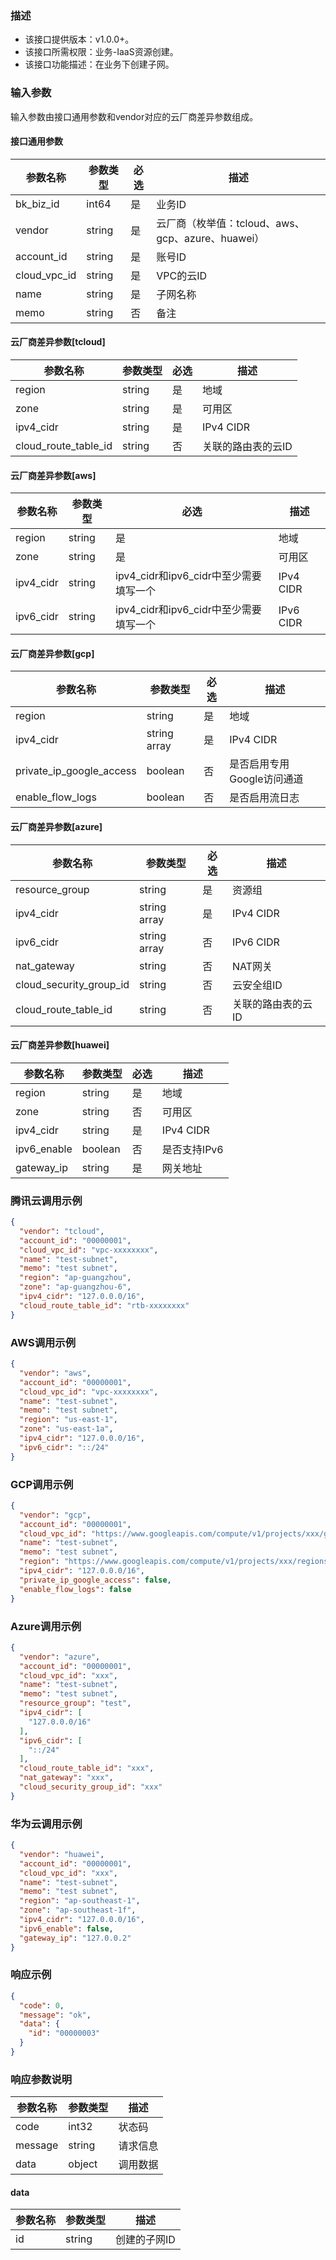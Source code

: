 ### 描述

- 该接口提供版本：v1.0.0+。
- 该接口所需权限：业务-IaaS资源创建。
- 该接口功能描述：在业务下创建子网。

### 输入参数

输入参数由接口通用参数和vendor对应的云厂商差异参数组成。

#### 接口通用参数

| 参数名称         | 参数类型   | 必选  | 描述                                   |
|--------------|--------|-----|--------------------------------------|
| bk_biz_id    | int64  | 是   | 业务ID                                 |
| vendor       | string | 是   | 云厂商（枚举值：tcloud、aws、gcp、azure、huawei） |
| account_id   | string | 是   | 账号ID                                 |
| cloud_vpc_id | string | 是   | VPC的云ID                              |
| name         | string | 是   | 子网名称                                 |
| memo         | string | 否   | 备注                                   |

#### 云厂商差异参数[tcloud]

| 参数名称                 | 参数类型   | 必选  | 描述         |
|----------------------|--------|-----|------------|
| region               | string | 是   | 地域         |
| zone                 | string | 是   | 可用区        |
| ipv4_cidr            | string | 是   | IPv4 CIDR  |
| cloud_route_table_id | string | 否   | 关联的路由表的云ID |

#### 云厂商差异参数[aws]

| 参数名称      | 参数类型   | 必选                           | 描述        |
|-----------|--------|------------------------------|-----------|
| region    | string | 是                            | 地域        |
| zone      | string | 是                            | 可用区       |
| ipv4_cidr | string | ipv4_cidr和ipv6_cidr中至少需要填写一个 | IPv4 CIDR |
| ipv6_cidr | string | ipv4_cidr和ipv6_cidr中至少需要填写一个 | IPv6 CIDR |

#### 云厂商差异参数[gcp]

| 参数名称                     | 参数类型         | 必选  | 描述               |
|--------------------------|--------------|-----|------------------|
| region                   | string       | 是   | 地域               |
| ipv4_cidr                | string array | 是   | IPv4 CIDR        |
| private_ip_google_access | boolean      | 否   | 是否启用专用Google访问通道 |
| enable_flow_logs         | boolean      | 否   | 是否启用流日志          |

#### 云厂商差异参数[azure]

| 参数名称                    | 参数类型         | 必选  | 描述         |
|-------------------------|--------------|-----|------------|
| resource_group          | string       | 是   | 资源组        |
| ipv4_cidr               | string array | 是   | IPv4 CIDR  |
| ipv6_cidr               | string array | 否   | IPv6 CIDR  |
| nat_gateway             | string       | 否   | NAT网关      |
| cloud_security_group_id | string       | 否   | 云安全组ID     |
| cloud_route_table_id    | string       | 否   | 关联的路由表的云ID |

#### 云厂商差异参数[huawei]

| 参数名称        | 参数类型    | 必选  | 描述        |
|-------------|---------|-----|-----------|
| region      | string  | 是   | 地域        |
| zone        | string  | 否   | 可用区       |
| ipv4_cidr   | string  | 是   | IPv4 CIDR |
| ipv6_enable | boolean | 否   | 是否支持IPv6  |
| gateway_ip  | string  | 是   | 网关地址      |

### 腾讯云调用示例

```json
{
  "vendor": "tcloud",
  "account_id": "00000001",
  "cloud_vpc_id": "vpc-xxxxxxxx",
  "name": "test-subnet",
  "memo": "test subnet",
  "region": "ap-guangzhou",
  "zone": "ap-guangzhou-6",
  "ipv4_cidr": "127.0.0.0/16",
  "cloud_route_table_id": "rtb-xxxxxxxx"
}
```

### AWS调用示例

```json
{
  "vendor": "aws",
  "account_id": "00000001",
  "cloud_vpc_id": "vpc-xxxxxxxx",
  "name": "test-subnet",
  "memo": "test subnet",
  "region": "us-east-1",
  "zone": "us-east-1a",
  "ipv4_cidr": "127.0.0.0/16",
  "ipv6_cidr": "::/24"
}
```

### GCP调用示例

```json
{
  "vendor": "gcp",
  "account_id": "00000001",
  "cloud_vpc_id": "https://www.googleapis.com/compute/v1/projects/xxx/global/networks/test",
  "name": "test-subnet",
  "memo": "test subnet",
  "region": "https://www.googleapis.com/compute/v1/projects/xxx/regions/us-west1",
  "ipv4_cidr": "127.0.0.0/16",
  "private_ip_google_access": false,
  "enable_flow_logs": false
}
```

### Azure调用示例

```json
{
  "vendor": "azure",
  "account_id": "00000001",
  "cloud_vpc_id": "xxx",
  "name": "test-subnet",
  "memo": "test subnet",
  "resource_group": "test",
  "ipv4_cidr": [
    "127.0.0.0/16"
  ],
  "ipv6_cidr": [
    "::/24"
  ],
  "cloud_route_table_id": "xxx",
  "nat_gateway": "xxx",
  "cloud_security_group_id": "xxx"
}
```

### 华为云调用示例

```json
{
  "vendor": "huawei",
  "account_id": "00000001",
  "cloud_vpc_id": "xxx",
  "name": "test-subnet",
  "memo": "test subnet",
  "region": "ap-southeast-1",
  "zone": "ap-southeast-1f",
  "ipv4_cidr": "127.0.0.0/16",
  "ipv6_enable": false,
  "gateway_ip": "127.0.0.2"
}
```

### 响应示例

```json
{
  "code": 0,
  "message": "ok",
  "data": {
    "id": "00000003"
  }
}
```

### 响应参数说明

| 参数名称    | 参数类型   | 描述   |
|---------|--------|------|
| code    | int32  | 状态码  |
| message | string | 请求信息 |
| data    | object | 调用数据 |

#### data

| 参数名称 | 参数类型   | 描述      |
|------|--------|---------|
| id   | string | 创建的子网ID |
